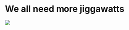 <!--
id: 7370336
link: http://tumblr.atmos.org/post/7370336/we-all-need-more-jiggawatts
slug: we-all-need-more-jiggawatts
date: Wed Aug 01 2007 07:39:35 GMT-0700 (PDT)
publish: 2007-08-01
tags: 
title: We all need more jiggawatts
-->


We all need more jiggawatts
===========================

![](http://24.media.tumblr.com/7370336_500.jpg)

